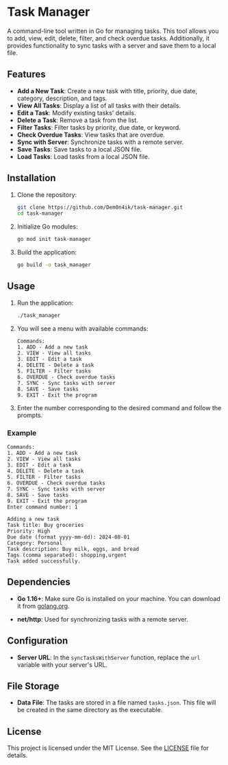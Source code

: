 # Task Manager

A command-line tool written in Go for managing tasks. This tool allows you to add, view, edit, delete, filter, and check overdue tasks. Additionally, it provides functionality to sync tasks with a server and save them to a local file.

## Features

- **Add a New Task**: Create a new task with title, priority, due date, category, description, and tags.
- **View All Tasks**: Display a list of all tasks with their details.
- **Edit a Task**: Modify existing tasks' details.
- **Delete a Task**: Remove a task from the list.
- **Filter Tasks**: Filter tasks by priority, due date, or keyword.
- **Check Overdue Tasks**: View tasks that are overdue.
- **Sync with Server**: Synchronize tasks with a remote server.
- **Save Tasks**: Save tasks to a local JSON file.
- **Load Tasks**: Load tasks from a local JSON file.

## Installation

1. Clone the repository:
   ```bash
   git clone https://github.com/Dem0n4ik/task-manager.git
   cd task-manager
   ```

2. Initialize Go modules:
   ```bash
   go mod init task-manager
   ```

3. Build the application:
   ```bash
   go build -o task_manager
   ```

## Usage

1. Run the application:
   ```bash
   ./task_manager
   ```

2. You will see a menu with available commands:
   ```
   Commands:
   1. ADD - Add a new task
   2. VIEW - View all tasks
   3. EDIT - Edit a task
   4. DELETE - Delete a task
   5. FILTER - Filter tasks
   6. OVERDUE - Check overdue tasks
   7. SYNC - Sync tasks with server
   8. SAVE - Save tasks
   9. EXIT - Exit the program
   ```

3. Enter the number corresponding to the desired command and follow the prompts.

### Example

```
Commands:
1. ADD - Add a new task
2. VIEW - View all tasks
3. EDIT - Edit a task
4. DELETE - Delete a task
5. FILTER - Filter tasks
6. OVERDUE - Check overdue tasks
7. SYNC - Sync tasks with server
8. SAVE - Save tasks
9. EXIT - Exit the program
Enter command number: 1

Adding a new task
Task title: Buy groceries
Priority: High
Due date (format yyyy-mm-dd): 2024-08-01
Category: Personal
Task description: Buy milk, eggs, and bread
Tags (comma separated): shopping,urgent
Task added successfully.
```

## Dependencies

- **Go 1.16+**: Make sure Go is installed on your machine. You can download it from [golang.org](https://golang.org/dl/).

- **net/http**: Used for synchronizing tasks with a remote server.

## Configuration

- **Server URL**: In the `syncTasksWithServer` function, replace the `url` variable with your server's URL.

## File Storage

- **Data File**: The tasks are stored in a file named `tasks.json`. This file will be created in the same directory as the executable.

## License

This project is licensed under the MIT License. See the [LICENSE](LICENSE) file for details.
